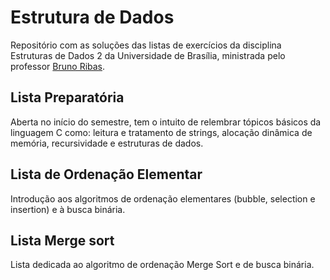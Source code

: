 # Estrutura de Dados

Repositório com as soluções das listas de exercícios da disciplina Estruturas de Dados 2 da Universidade de Brasília, ministrada pelo professor [Bruno Ribas](https://www.brunoribas.com.br/).

## Lista Preparatória

Aberta no início do semestre, tem o intuito de relembrar tópicos básicos da linguagem C como: leitura e tratamento de strings, alocação dinâmica de memória, recursividade e estruturas de dados.

## Lista de Ordenação Elementar

Introdução aos algoritmos de ordenação elementares (bubble, selection e insertion) e à busca binária. 

## Lista Merge sort

Lista dedicada ao algoritmo de ordenação Merge Sort e de busca binária.
